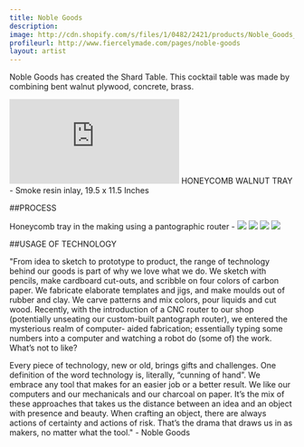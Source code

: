 ```yaml
---
title: Noble Goods
description: 
image: http://cdn.shopify.com/s/files/1/0482/2421/products/Noble_Goods_shard_clean_copy_2048x2048.jpg?v=1427309283
profileurl: http://www.fiercelymade.com/pages/noble-goods
layout: artist
---
```


Noble Goods has created the Shard Table. This cocktail table was made by combining bent walnut plywood, concrete, brass.

![](http://technologyashands.com/artists/dan-wonderly.html)
HONEYCOMB WALNUT TRAY - Smoke resin inlay, 19.5 x 11.5 Inches

##PROCESS

Honeycomb tray in the making using a pantographic router -
![](https://cdn.shopify.com/s/files/1/0296/9253/files/NOBLE-GOODS-HONEYCOMB-TRAY-PROCESS-1.jpg?5517384324026542754)
![](https://cdn.shopify.com/s/files/1/0296/9253/files/NOBLE-GOODS-HONEYCOMB-TRAY-PROCESS-3.jpg?5517384324026542754)
![](https://cdn.shopify.com/s/files/1/0296/9253/files/NOBLE-GOODS-HONEYCOMB-TRAY-PROCESS-2.jpg?5517384324026542754)
![](https://cdn.shopify.com/s/files/1/0296/9253/files/NOBLE-GOODS-HONEYCOMB-TRAY-PROCESS.jpg?5517384324026542754)


##USAGE OF TECHNOLOGY

"From idea to sketch to prototype to product, the range
of technology behind our goods is part of why we love 
what we do. We sketch with pencils, make cardboard 
cut-outs, and scribble on four colors of carbon paper. 
We fabricate elaborate templates and jigs, and make 
moulds out of rubber and clay. We carve patterns and 
mix colors, pour liquids and cut wood. Recently, with 
the introduction of a CNC router to our shop 
(potentially unseating our custom-built pantograph 
router), we entered the mysterious realm of computer-
aided fabrication; essentially typing some numbers into 
a computer and watching a robot do (some of) the work. 
What’s not to like?

Every piece of technology, new or old, brings gifts and 
challenges. One definition of the word technology is, 
literally, “cunning of hand”. We embrace any tool that 
makes for an easier job or a better result. We like our 
computers and our mechanicals and our charcoal on 
paper. It’s the mix of these approaches that takes us 
the distance between an idea and an object with 
presence and beauty. When crafting an object, there are 
always actions of certainty and actions of risk. That’s 
the drama that draws us in as makers, no matter what the tool." - Noble Goods
